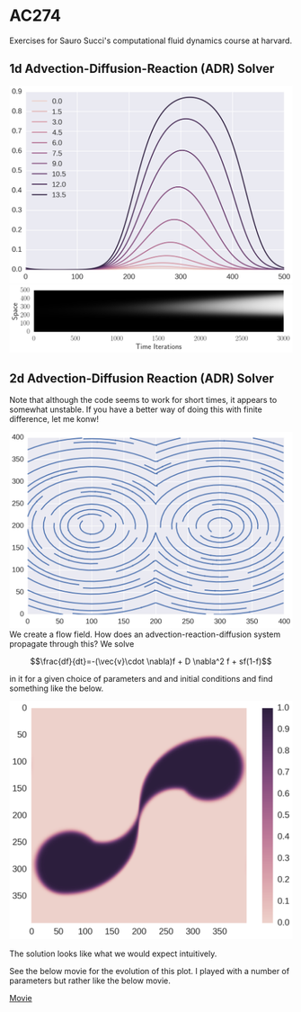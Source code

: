 # AC274
Exercises for Sauro Succi's computational fluid dynamics course at harvard.

## 1d Advection-Diffusion-Reaction (ADR) Solver

![Solution](https://github.com/btweinstein/AC274/blob/master/examples/1d_adr_example.png)
![Solution history](https://github.com/btweinstein/AC274/blob/master/examples/1d_adr_solution_history.png)

## 2d Advection-Diffusion Reaction (ADR) Solver

Note that although the code seems to work for short times, it appears to somewhat unstable. If you have a better
way of doing this with finite difference, let me konw!

![2d adr flow field](https://github.com/btweinstein/AC274/blob/master/examples/2d_example_flow.png)
We create a flow field. How does an advection-reaction-diffusion system propagate through this? We solve

$$\frac{df}{dt}=-(\vec{v}\cdot \nabla)f + D \nabla^2 f + sf(1-f)$$

in it for a given choice of parameters and and initial conditions and find something like the below.

![Advection Diffusion in the flow](https://github.com/btweinstein/AC274/blob/master/examples/2d_advection_diffusion_in_flow.png)

The solution looks like what we would expect intuitively.

See the below movie for the evolution of this plot. I played with a number of parameters but rather like the below movie.

[Movie](https://github.com/btweinstein/AC274/blob/master/examples/smaller_s_and_D%20kept%20stack.avi "Movie")

